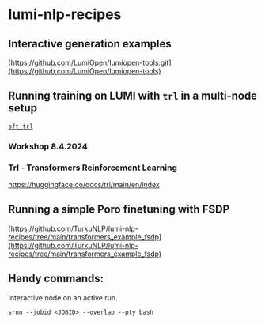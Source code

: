 # lumi-nlp-recipes
## Interactive generation examples
[https://github.com/LumiOpen/lumiopen-tools.git](https://github.com/LumiOpen/lumiopen-tools)


## Running training on LUMI with `trl` in a multi-node setup

[`sft_trl`](./sft_trl/)

### Workshop 8.4.2024

### Trl - Transformers Reinforcement Learning
https://huggingface.co/docs/trl/main/en/index

## Running a simple Poro finetuning with FSDP
[https://github.com/TurkuNLP/lumi-nlp-recipes/tree/main/transformers_example_fsdp](https://github.com/TurkuNLP/lumi-nlp-recipes/tree/main/transformers_example_fsdp)



## Handy commands:

Interactive node on an active run.

```
srun --jobid <JOBID> --overlap --pty bash
```
